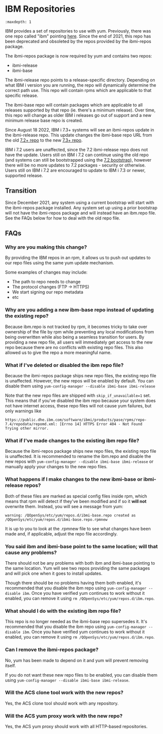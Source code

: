 # IBM Repositories

```{toctree}
:maxdepth: 1
```

IBM provides a set of repositories to use with yum. Previously, there was one repo called
"ibm" pointing [here](https://public.dhe.ibm.com/software/ibmi/products/pase/rpms/repo).
Since the end of 2021, this repo has been deprecated and obsoleted by the repos provided
by the ibmi-repos package.

The ibmi-repos package is now required by yum and contains two repos:

- ibmi-release
- ibmi-base

The ibmi-release repo points to a release-specific directory. Depending on what IBM i
version you are running, the repo will dynamically determine the correct path use. This
repo will contain rpms which are applicable to that specific release.

The ibmi-base repo will contain packages which are applicable to all releases supported by
that repo (ie. there's a minimum release). Over time, this repo will change as older IBM i
releases go out of support and a new minimum release base repo is created.

Since August 18 2022, IBM i 7.3+ systems will see an ibmi-repos update in the ibmi-release
repo. This update changes the ibmi-base repo URL from the old [7.2+ repo](https://public.dhe.ibm.com/software/ibmi/products/pase/rpms/repo)
to the new [7.3+ repo](https://public.dhe.ibm.com/software/ibmi/products/pase/rpms/repo-base-7.3/).

IBM i 7.2 users are unaffected, since the 7.2 ibmi-release repo does not have the update.
Users still on IBM i 7.2 can continue using the old repo (and systems can still be bootstrapped
using the [7.2 bootstrap](https://public.dhe.ibm.com/software/ibmi/products/pase/rpms/bootstrap-7.2/)),
however there will be no more updates to 7.2 packages - security or otherwise. Users still on
IBM i 7.2 are encouraged to update to IBM i 7.3 or newer, supported release.

## Transition

Since December 2021, any system using a current bootstrap will start with the ibmi-repos
package installed. Any system set up using a prior bootstrap will not have the ibmi-repos
package and will instead have an ibm.repo file. See the FAQs below for how to deal with
the old repo file.

## FAQs

### Why are you making this change?

By providing the IBM repos in an rpm, it allows us to push out updates to our repo files using the same yum update mechanism.


Some examples of changes may include:

- The path to repo needs to change
- The protocol changes (FTP -> HTTPS)
- We start signing our repo metadata
- etc


### Why are you adding a new ibm-base repo instead of updating the existing repo?

Because ibm.repo is not tracked by rpm, it becomes tricky to take over ownership of the file by rpm while preventing any local modifications from being overwritten while also being a seamless transition for users. By providing a new repo file, all users will immediately get access to the new repo because there are no conflicts with existing repo files. This also allowed us to give the repo a more meaningful name.

### What if I've deleted or disabled the ibm repo file?

Because the ibmi-repos package ships new repo files, the existing repo file is unaffected. However, the new repos _will_ be enabled by default. You can disable them using `yum-config-manager --disable ibmi-base ibmi-release`

Note that the new repo files are shipped with `skip_if_unavailable=1` set. This means that if you've disabled the ibm repo because your system does not have internet access, these repo files will not cause yum failures, but only warnings like

```text
https://public.dhe.ibm.com/software/ibmi/products/pase/rpms/repo-7.4/repodata/repomd.xml: [Errno 14] HTTPS Error 404 - Not Found
Trying other mirror.
```

### What if I've made changes to the existing ibm repo file?

Because the ibmi-repos package ships new repo files, the existing repo file is unaffected. It is recommended to rename the ibm.repo and disable the new repos with `yum-config-manager --disable ibmi-base ibmi-release` or manually apply your changes to the new repo files.

### What happens if I make changes to the new ibmi-base or ibmi-release repos?

Both of these files are marked as special config files inside rpm, which means that rpm will detect if they've been modified and if so it **will not** overwrite them. Instead, you will see a message from yum:

```text
warning: /QOpenSys/etc/yum/repos.d/ibmi-base.repo created as /QOpenSys/etc/yum/repos.d/ibmi-base.repo.rpmnew
```

It is up to you to look at the .rpmnew file to see what changes have been made and, if applicable, adjust the repo file accordingly.

### You said ibm and ibmi-base point to the same location; will that cause any problems?

There should not be any problems with both ibm and ibmi-base pointing to the same location. Yum will see two repos providing the same packages and will pick one when it goes to install updates.

Though there should be no problems having them both enabled, it's recommended that you disable the ibm repo using `yum-config-manager --disable ibm`. Once you have verified yum continues to work without it enabled, you can remove it using `rm /QOpenSys/etc/yum/repos.d/ibm.repo`.

### What should I do with the existing ibm repo file?

This repo is no longer needed as the ibmi-base repo supersedes it. It's recommended that you disable the ibm repo using `yum-config-manager --disable ibm`. Once you have verified yum continues to work without it enabled, you can remove it using `rm /QOpenSys/etc/yum/repos.d/ibm.repo`.

### Can I remove the ibmi-repos package?

No, yum has been made to depend on it and yum will prevent removing itself.

If you do not want these new repo files to be enabled, you can disable them using `yum-config-manager --disable ibmi-base ibmi-release`.

### Will the ACS clone tool work with the new repos?

Yes, the ACS clone tool should work with any repository.

### Will the ACS yum proxy work with the new repo?

Yes, the ACS yum proxy should work with all HTTP-based repositories.

